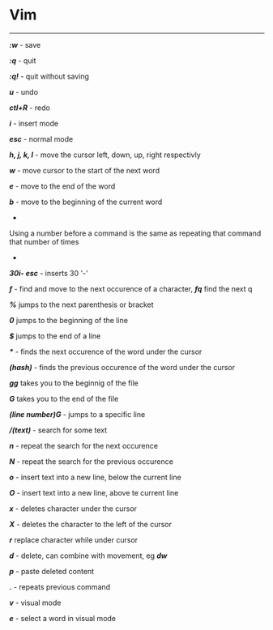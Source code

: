 # Vim
---

***:w*** - save

***:q*** - quit

***:q!*** - quit without saving

***u*** - undo

***ctl+R*** - redo

***i*** - insert mode

***esc*** - normal mode

***h, j, k, l*** - move the cursor left, down, up, right respectivly

***w*** - move cursor to the start of the next word

***e*** - move to the end of the word

***b*** - move to the beginning of the current word

-

Using a number before a command is the same as repeating that command that number of times

-

***30i- esc*** - inserts 30 '-'

***f*** - find and move to the next occurence of a character, ***fq*** find the next q

***%*** jumps to the next parenthesis or bracket

***0*** jumps to the beginning of the line

***$*** jumps to the end of a line

***\**** - finds the next occurence of the word under the cursor

***(hash)*** - finds the previous occurence of the word under the cursor

***gg*** takes you to the beginnig of the file

***G*** takes you to the end of the file

***(line number)G*** - jumps to a specific line

***/(text)*** - search for some text

***n*** - repeat the search for the next occurence

***N*** - repeat the search for the previous occurence

***o*** - insert text into a new line, below the current line

***O*** - insert text into a new line, above te current line

***x*** - deletes character under the cursor

***X*** - deletes the character to the left of the cursor

***r*** replace character while under cursor

***d*** - delete, can combine with movement, eg ***dw***

***p*** - paste deleted content

***.*** - repeats previous command

***v*** - visual mode

***e*** - select a word in visual mode